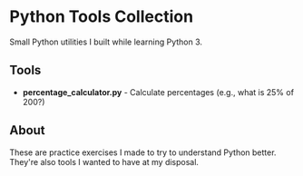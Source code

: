 # Python Tools Collection 

Small Python utilities I built while learning Python 3. 

## Tools

- **percentage_calculator.py** - Calculate percentages (e.g., what is 25% of 200?)

## About 

These are practice exercises I made to try to understand Python better. 
They're also tools I wanted to have at my disposal. 
